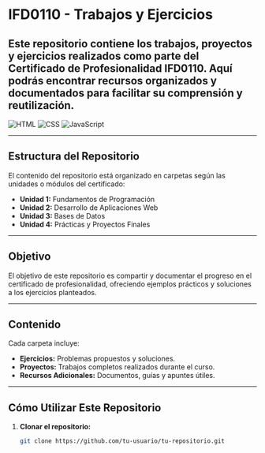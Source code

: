 # IFD0110 - Trabajos y Ejercicios

Este repositorio contiene los trabajos, proyectos y ejercicios realizados como parte del **Certificado de Profesionalidad IFD0110**. Aquí podrás encontrar recursos organizados y documentados para facilitar su comprensión y reutilización.
---

![HTML](https://img.shields.io/badge/HTML-5-orange?style=flat-square&logo=html5&logoColor=white)
![CSS](https://img.shields.io/badge/CSS-3-blue?style=flat-square&logo=css3&logoColor=white)
![JavaScript](https://img.shields.io/badge/JavaScript-ES6-yellow?style=flat-square&logo=javascript&logoColor=white)

---

## Estructura del Repositorio

El contenido del repositorio está organizado en carpetas según las unidades o módulos del certificado:

- **Unidad 1:** Fundamentos de Programación
- **Unidad 2:** Desarrollo de Aplicaciones Web
- **Unidad 3:** Bases de Datos
- **Unidad 4:** Prácticas y Proyectos Finales

---

## Objetivo

El objetivo de este repositorio es compartir y documentar el progreso en el certificado de profesionalidad, ofreciendo ejemplos prácticos y soluciones a los ejercicios planteados.

---

## Contenido

Cada carpeta incluye:
- **Ejercicios:** Problemas propuestos y soluciones.
- **Proyectos:** Trabajos completos realizados durante el curso.
- **Recursos Adicionales:** Documentos, guías y apuntes útiles.

---

## Cómo Utilizar Este Repositorio

1. **Clonar el repositorio:**  
   ```bash
   git clone https://github.com/tu-usuario/tu-repositorio.git
